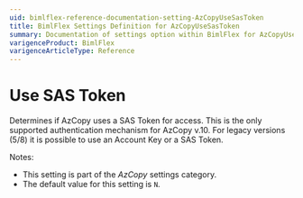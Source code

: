 ```yaml
---
uid: bimlflex-reference-documentation-setting-AzCopyUseSasToken
title: BimlFlex Settings Definition for AzCopyUseSasToken
summary: Documentation of settings option within BimlFlex for AzCopyUseSasToken
varigenceProduct: BimlFlex
varigenceArticleType: Reference
---
```


# Use SAS Token

Determines if AzCopy uses a SAS Token for access. This is the only supported authentication mechanism for AzCopy v.10. For legacy versions (5/8) it is possible to use an Account Key or a SAS Token.

Notes:

* This setting is part of the *AzCopy* settings category.
* The default value for this setting is `N`.
